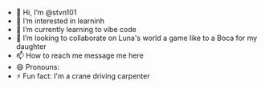 - 👋 Hi, I’m @stvn101
- 👀 I’m interested in learninh
- 🌱 I’m currently learning to vibe code
- 💞️ I’m looking to collaborate on Luna's world a game like to a Boca for my daughter 
- 📫 How to reach me message me here 
- 😄 Pronouns: 
- ⚡ Fun fact: I'm a crane driving carpenter 

<!---
stvn101/stvn101 is a ✨ special ✨ repository because its `README.md` (this file) appears on your GitHub profile.
You can click the Preview link to take a look at your changes.
--->
